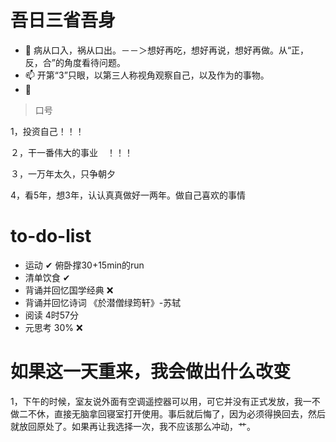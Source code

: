 

# 吾日三省吾身

- 🌱 病从口入，祸从口出。－－＞想好再吃，想好再说，想好再做。从“正，反，合”的角度看待问题。
- 📫  开第“3”只眼，以第三人称视角观察自己，以及作为的事物。
- 💬  



> 口号

1，投资自己！！！

２，干一番伟大的事业　！！！

３，一万年太久，只争朝夕

4，看5年，想3年，认认真真做好一两年。做自己喜欢的事情

# to-do-list

- 运动 ✔ 俯卧撑30+15min的run 
- 清单饮食 ✔
- 背诵并回忆国学经典 ❌ 
- 背诵并回忆诗词  《於潜僧绿筠轩》-苏轼
- 阅读 4时57分 
- 元思考 30% ❌

# 如果这一天重来，我会做出什么改变

1，下午的时候，室友说外面有空调遥控器可以用，可它并没有正式发放，我一不做二不休，直接无脑拿回寝室打开使用。事后就后悔了，因为必须得换回去，然后就放回原处了。如果再让我选择一次，我不应该那么冲动，艹。



